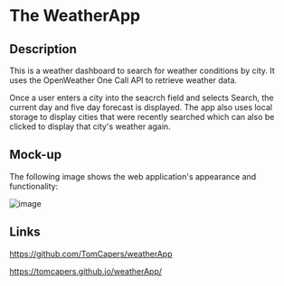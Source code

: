 # The WeatherApp

## Description
This is a weather dashboard to search for weather conditions by city. It uses the OpenWeather One Call API to retrieve weather data.

 Once a user enters a city into the seacrch field and selects Search, the current day and five day forecast is displayed. The app also uses local storage to display cities that were recently searched which can also be clicked to display that city's weather again.

 ## Mock-up

 The following image shows the web application's appearance and functionality:

![image](https://user-images.githubusercontent.com/80549050/127893467-a15c59d1-376b-4f00-81e7-05a9353d12e9.png)

## Links
https://github.com/TomCapers/weatherApp

https://tomcapers.github.io/weatherApp/


